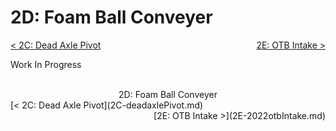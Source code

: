 <style>
.right{
    float:right;
}
.center{
    text-align:center;
}

.left{
    float:left;
}
</style>

# 2D: Foam Ball Conveyer

<span class="left">[< 2C: Dead Axle Pivot](2C-deadaxlePivot.md)</span> <span class="right">[2E: OTB Intake >](2E-2022otbIntake.md)</span>
<br>

Work In Progress

<br>
<center>2D: Foam Ball Conveyer</center> 
<span class="left">[< 2C: Dead Axle Pivot](2C-deadaxlePivot.md)</span> <span class="right">[2E: OTB Intake >](2E-2022otbIntake.md)</span>
<br>
<br>